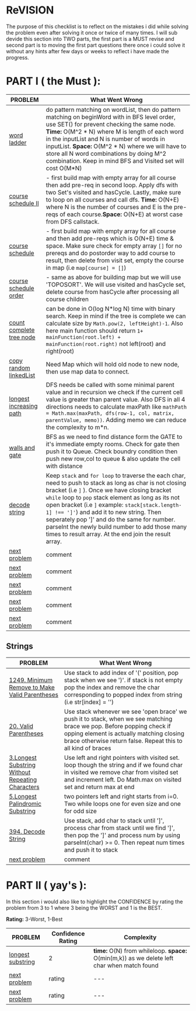 # ReVISION

The purpose of this checklist is to reflect on the mistakes i did while solving the problem even after solving it once or twice of many times. I will sub devide this section
into TWO parts, the first part is a MUST revise and second part is to moving the first part questions there once i could solve it without any hints after few days or weeks to reflect
i have made the progress. 

# PART I ( the Must ):
| PROBLEM | What Went Wrong |
| --- | --- |
| [word ladder](https://github.com/citta-lab/DSA/blob/e9b31226b257075f3c56d6d8f58aebf831986ace/graphs/word-ladder-bfs.js) | do pattern matching on wordList, then do pattern matching on beginWord with in BFS level order, use SET() for prevent checking the same node.                                                            **Time:** O(M^2 * N) where M is length of each word in the inputList and N is number of words in inputList. **Space:** O(M^2 * N) where we will have to store all N word combinations by doing M^2 combination. Keep in mind BFS and Visited set will cost O(M*N) |
| [course schedule II](https://github.com/citta-lab/DSA/blob/85a990182ab7fd3dec52f69859ce9f95385f5254/graphs/course-findOrder-dfs.js) | - first build map with empty array for all course then add pre-req in second loop. Apply dfs with two Set's visited and hasCycle. Lastly, make sure to loop on all courses and call dfs.  **Time:** O(N+E) where N is the number of courses and E is the pre-reqs of each course.**Space:** O(N+E) at worst case from DFS callstack.|
| [course schedule](https://github.com/citta-lab/DSA/blob/85a990182ab7fd3dec52f69859ce9f95385f5254/graphs/course-canFinish-dfs.js) | - first build map with empty array for all course and then add pre-reqs which is O(N+E) time & space. Make sure check for empty array `[]` for no prereqs and do postorder way to add course to result, then delete from visit set, empty the course in map (i.e `map[course] = []`) |
| [course schedule order]() | - same as above for building map but we will use 'TOPOSORT'. We will use visited and hasCycle set, delete course from hasCycle after processing all course children  |
| [count complete tree node](https://github.com/citta-lab/DSA/blob/ee4351ca340af8498c0b2d8a433eeec7a5f949a7/binary-tree/count-all-nodes-binary-tree.js) | can be done in O(log N*log N) time with binary search. Keep in mind if the tree is complete we can calculate size by `Math.pow(2, leftHeight)-1`. Also here main function should return `1+ mainFunction(root.left) + mainFunction(root.right)` not left(root) and right(root) |
| [copy random linkedList](https://leetcode.com/problems/copy-list-with-random-pointer/) | Need Map which will hold old node to new node, then use map data to connect. |
| [longest increasing path](https://github.com/citta-lab/DSA/blob/e7b18987e0e6251e628950b3651388ac485a1294/graphs/longest-increasing-path-dfs.js) | DFS needs be called with some minimal parent value and in recursion we check if the current cell value is greater than parent value. Also DFS in all 4 directions needs to calculate maxPath like `mathPath = Math.max(maxPath, dfs(row-1, col, matrix, parentValue, memo))`. Adding memo we can reduce the complexity to m*n.  |
| [walls and gate](https://github.com/citta-lab/DSA/blob/0b9ed5aa24ccd15fc59d6f09b574e74a0ce91fcd/graphs/wall-gates-bfs.js) | BFS as we need to find distance form the GATE to it's immediate empty rooms. Check for gate then push it to Queue. Check boundry condition then push new row,col to queue & also update the cell with distance |
| [decode string](https://github.com/citta-lab/DSA/blob/ac411df5b56c94dbe74913778ecd1ef009b2f46d/graphs/decode-string-stacks.js) | Keep `stack` and `for loop` to traverse the each char, need to push to stack as long as char is not closing bracket (i.e `]` ). Once we have closing bracket `while` loop to `pop` stack element as long as its not open bracket (i.e `]` example: `stack[stack.length-1] !== ']'`) and add it to new string. Then seperately pop ']' and do the same for number. parseInt the newly build number to add those many times to result array. At the end join the result array. |
| [next problem]() | comment |
| [next problem]() | comment |
| [next problem]() | comment |
| [next problem]() | comment |
| [next problem]() | comment |

## Strings 

| PROBLEM | What Went Wrong |
| --- | --- |
| [1249. Minimum Remove to Make Valid Parentheses](https://github.com/citta-lab/DSA/blob/65b3eec2fd23f21249ed1fa4d6a13eedc390de8b/strings/1249.minimum-remove-to-make-valid-parentheses.js) | Use stack to add index of '(' position, pop stack when we see ')'. if stack is not empty pop the index and remove the char corresponding to popped index from string (i.e str[index] = '') |
| [20. Valid Parentheses]() | Use stack whenever we see 'open brace' we push it to stack, when we see matching brace we pop. Before popping check if opping element is actually matching closing brace otherwise return false. Repeat this to all kind of braces |
| [3.Longest Substring Without Repeating Characters](https://github.com/citta-lab/DSA/blob/65b3eec2fd23f21249ed1fa4d6a13eedc390de8b/strings/3.longest-substring-strings.js) | Use left and right pointers with visited set. loop though the string and if we found char in visited we remove char from visited set and increment left. Do Math.max on visited set and return max at end |
| [5.Longest Palindromic Substring](https://github.com/citta-lab/DSA/blob/65b3eec2fd23f21249ed1fa4d6a13eedc390de8b/strings/5.longest-palindromic-substring.js) | two pointers left and right starts from i=0. Two while loops one for even size and one for odd size |
| [394. Decode String](https://github.com/citta-lab/DSA/blob/57b9210796919130609630ab3158738b4546efe5/strings/394.decode-strings-stack.js) | Use stack, add char to stack until ']', process char from stack until we find ']', then pop the ']' and process num by using parseInt(char) >= 0. Then repeat num times and push it to stack  |
| [next problem]() | comment |

# PART II ( yay's ):
In this section i would also like to highlight the CONFIDENCE by rating the problem from 3 to 1 where 3 being the WORST and 1 is the BEST.

**Rating:** 3-Worst, 1-Best

| PROBLEM | Confidence Rating | Complexity |
| --- | --- |--- |
| [longest substring](https://github.com/citta-lab/DSA/blob/ac1549da4c694cbbf65b04dc410b59fc175e8492/strings/longest-substring-strings.js) | 2  | **time:** O(N) from whileloop. **space:** O(min(m,k)) as we delete left char when match found
| [next problem]() | rating | --- |
| [next problem]() | rating | --- |
